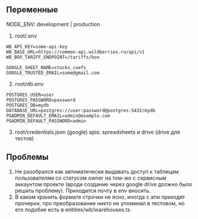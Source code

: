 ## Переменные

NODE_ENV: development | production

1. root/.env

```.env
WB_API_KEY=some-api-key
WB_BASE_URL=https://common-api.wildberries.ru/api/v1
WB_BOX_TARIFF_ENDPOINT=/tariffs/box

GOOGLE_SHEET_NAME=stocks_coefs
GOOGLE_TRUSTED_EMAIL=some@gmail.com
```

2. root/db.env

```.env
POSTGRES_USER=user
POSTGRES_PASSWORD=password
POSTGRES_DB=mydb
DATABASE_URL=postgres://user:password@postgres:5432/mydb
PGADMIN_DEFAULT_EMAIL=admin@example.com
PGADMIN_DEFAULT_PASSWORD=admin
```

3. root/credentials.json (google)
   apis: spreadsheets и drive (drive для тестов)

## Проблемы

1. Не разобрался как автоматически выдавать доступ к таблицам пользователям со статусом owner на том-же с сервисным аккаунтом проекте (вроде создание через google drive должно было решить проблему). Приходится почту в env вносить.
2. В каком хранить формате строчки не ясно, иногда с апи приходят прочерки, про преобразование никто не упоминал в тестовом, но его подобие есть в entities/wb/warehouses.ts
